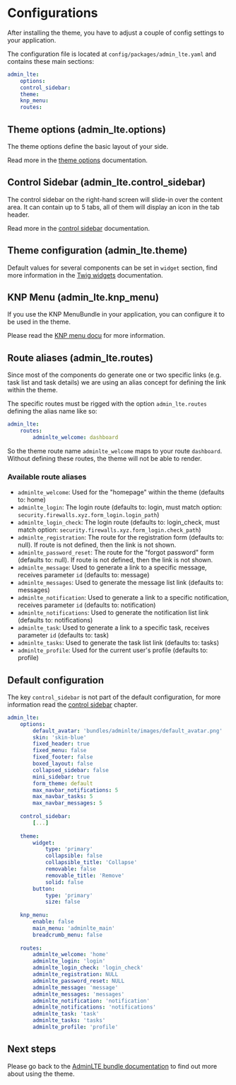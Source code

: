 # Configurations

After installing the theme, you have to adjust a couple of config settings to your application.

The configuration file is located at `config/packages/admin_lte.yaml` and contains these main sections:

```yaml
admin_lte: 
    options: 
    control_sidebar: 
    theme: 
    knp_menu: 
    routes: 
```

## Theme options (admin_lte.options)

The theme options define the basic layout of your side. 

Read more in the [theme options](bundle_options.md) documentation.

## Control Sidebar (admin_lte.control_sidebar)

The control sidebar on the right-hand screen will slide-in over the content area.
It can contain up to 5 tabs, all of them will display an icon in the tab header.     

Read more in the [control sidebar](control_sidebar.md) documentation.

## Theme configuration (admin_lte.theme)

Default values for several components can be set in `widget` section, find more information in the [Twig widgets](twig_widgets.md) documentation.

## KNP Menu (admin_lte.knp_menu)

If you use the KNP MenuBundle in your application, you can configure it to be used in the theme.

Please read the [KNP menu docu](knp_menu.md) for more information.

## Route aliases (admin_lte.routes)

Since most of the components do generate one or two specific links (e.g. task list and task details) we are using an alias concept for defining the link within the theme.

The specific routes must be rigged with the option `admin_lte.routes` defining the alias name like so: 

```yaml
admin_lte:
    routes:
        adminlte_welcome: dashboard
```

So the theme route name `adminlte_welcome` maps to your route `dashboard`. Without defining these routes, the theme will not be able to render.

### Available route aliases

- `adminlte_welcome`: Used for the "homepage" within the theme (defaults to: home)
- `adminlte_login`: The login route (defaults to: login, must match option: `security.firewalls.xyz.form_login.login_path`)
- `adminlte_login_check`: The login route (defaults to: login_check, must match option: `security.firewalls.xyz.form_login.check_path`)
- `adminlte_registration`: The route for the registration form (defaults to: null). If route is not defined, then the link is not shown.
- `adminlte_password_reset`: The route for the "forgot password" form (defaults to: null). If route is not defined, then the link is not shown.
- `adminlte_message`: Used to generate a link to a specific message, receives parameter `id` (defaults to: message)
- `adminlte_messages`: Used to generate the message list link (defaults to: messages)
- `adminlte_notification`: Used to generate a link to a specific notification, receives parameter `id` (defaults to: notification)
- `adminlte_notifications`: Used to generate the notification list link (defaults to: notifications)
- `adminlte_task`: Used to generate a link to a specific task, receives parameter `id` (defaults to: task)
- `adminlte_tasks`: Used to generate the task list link (defaults to: tasks)
- `adminlte_profile`: Used for the current user's profile (defaults to: profile)

## Default configuration

The key `control_sidebar` is not part of the default configuration, for more information read the [control sidebar](control_sidebar.md) chapter. 

```yaml
admin_lte: 
    options: 
        default_avatar: 'bundles/adminlte/images/default_avatar.png'
        skin: 'skin-blue'
        fixed_header: true
        fixed_menu: false
        fixed_footer: false
        boxed_layout: false
        collapsed_sidebar: false
        mini_sidebar: true
        form_theme: default
        max_navbar_notifications: 5
        max_navbar_tasks: 5
        max_navbar_messages: 5
        
    control_sidebar: 
        [...]
        
    theme: 
        widget: 
            type: 'primary'
            collapsible: false
            collapsible_title: 'Collapse'
            removable: false
            removable_title: 'Remove'
            solid: false
        button: 
            type: 'primary'
            size: false
            
    knp_menu: 
        enable: false
        main_menu: 'adminlte_main'
        breadcrumb_menu: false
        
    routes: 
        adminlte_welcome: 'home'
        adminlte_login: 'login'
        adminlte_login_check: 'login_check'
        adminlte_registration: NULL
        adminlte_password_reset: NULL
        adminlte_message: 'message'
        adminlte_messages: 'messages'
        adminlte_notification: 'notification'
        adminlte_notifications: 'notifications'
        adminlte_task: 'task'
        adminlte_tasks: 'tasks'
        adminlte_profile: 'profile'
```

## Next steps

Please go back to the [AdminLTE bundle documentation](README.md) to find out more about using the theme.
